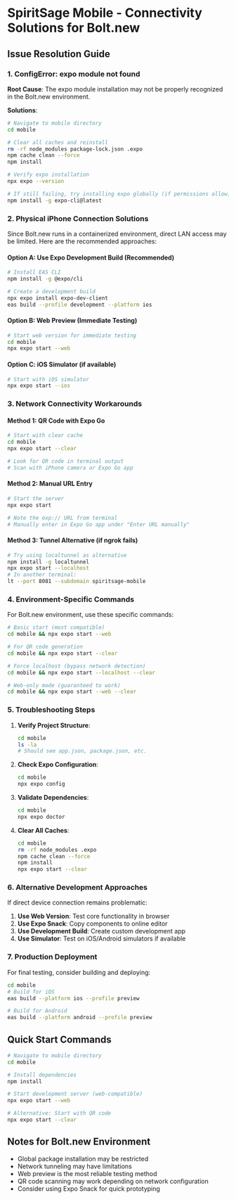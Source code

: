 # SpiritSage Mobile - Connectivity Solutions for Bolt.new

## Issue Resolution Guide

### 1. ConfigError: expo module not found

**Root Cause**: The expo module installation may not be properly recognized in the Bolt.new environment.

**Solutions**:
```bash
# Navigate to mobile directory
cd mobile

# Clear all caches and reinstall
rm -rf node_modules package-lock.json .expo
npm cache clean --force
npm install

# Verify expo installation
npx expo --version

# If still failing, try installing expo globally (if permissions allow)
npm install -g expo-cli@latest
```

### 2. Physical iPhone Connection Solutions

Since Bolt.new runs in a containerized environment, direct LAN access may be limited. Here are the recommended approaches:

#### Option A: Use Expo Development Build (Recommended)
```bash
# Install EAS CLI
npm install -g @expo/cli

# Create a development build
npx expo install expo-dev-client
eas build --profile development --platform ios
```

#### Option B: Web Preview (Immediate Testing)
```bash
# Start web version for immediate testing
cd mobile
npx expo start --web
```

#### Option C: iOS Simulator (if available)
```bash
# Start with iOS simulator
npx expo start --ios
```

### 3. Network Connectivity Workarounds

#### Method 1: QR Code with Expo Go
```bash
# Start with clear cache
cd mobile
npx expo start --clear

# Look for QR code in terminal output
# Scan with iPhone camera or Expo Go app
```

#### Method 2: Manual URL Entry
```bash
# Start the server
npx expo start

# Note the exp:// URL from terminal
# Manually enter in Expo Go app under "Enter URL manually"
```

#### Method 3: Tunnel Alternative (if ngrok fails)
```bash
# Try using localtunnel as alternative
npm install -g localtunnel
npx expo start --localhost
# In another terminal:
lt --port 8081 --subdomain spiritsage-mobile
```

### 4. Environment-Specific Commands

For Bolt.new environment, use these specific commands:

```bash
# Basic start (most compatible)
cd mobile && npx expo start --web

# For QR code generation
cd mobile && npx expo start --clear

# Force localhost (bypass network detection)
cd mobile && npx expo start --localhost --clear

# Web-only mode (guaranteed to work)
cd mobile && npx expo start --web --clear
```

### 5. Troubleshooting Steps

1. **Verify Project Structure**:
   ```bash
   cd mobile
   ls -la
   # Should see app.json, package.json, etc.
   ```

2. **Check Expo Configuration**:
   ```bash
   cd mobile
   npx expo config
   ```

3. **Validate Dependencies**:
   ```bash
   cd mobile
   npx expo doctor
   ```

4. **Clear All Caches**:
   ```bash
   cd mobile
   rm -rf node_modules .expo
   npm cache clean --force
   npm install
   npx expo start --clear
   ```

### 6. Alternative Development Approaches

If direct device connection remains problematic:

1. **Use Web Version**: Test core functionality in browser
2. **Use Expo Snack**: Copy components to online editor
3. **Use Development Build**: Create custom development app
4. **Use Simulator**: Test on iOS/Android simulators if available

### 7. Production Deployment

For final testing, consider building and deploying:

```bash
cd mobile
# Build for iOS
eas build --platform ios --profile preview

# Build for Android
eas build --platform android --profile preview
```

## Quick Start Commands

```bash
# Navigate to mobile directory
cd mobile

# Install dependencies
npm install

# Start development server (web-compatible)
npx expo start --web

# Alternative: Start with QR code
npx expo start --clear
```

## Notes for Bolt.new Environment

- Global package installation may be restricted
- Network tunneling may have limitations
- Web preview is the most reliable testing method
- QR code scanning may work depending on network configuration
- Consider using Expo Snack for quick prototyping